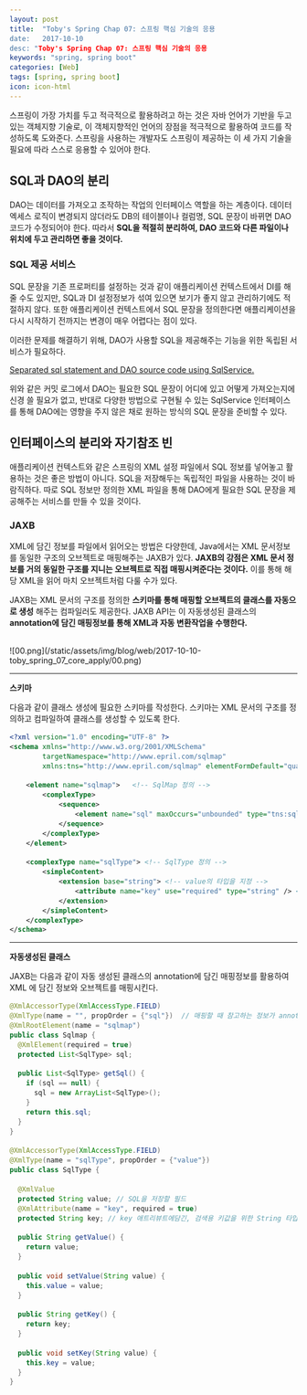 ```yaml
---
layout: post
title:  "Toby's Spring Chap 07: 스프링 핵심 기술의 응용
date:   2017-10-10
desc: "Toby's Spring Chap 07: 스프링 핵심 기술의 응용
keywords: "spring, spring boot"
categories: [Web]
tags: [spring, spring boot]
icon: icon-html
---
```


스프링이 가장 가치를 두고 적극적으로 활용하려고 하는 것은 자바 언어가 기반을 두고 있는 객체지향 기술로, 이 객체지향적인 언어의 장점을 적극적으로 활용하여 코드를 작성하도록 도와준다. 스프링을 사용하는 개발자도 스프링이 제공하는 이 세 가지 기술을 필요에 따라 스스로 응용할 수 있어야 한다.

## SQL과 DAO의 분리

DAO는 데이터를 가져오고 조작하는 작업의 인터페이스 역할을 하는 계층이다. 데이터 엑세스 로직이 변경되지 않더라도 DB의 테이블이나 컬럼명, SQL 문장이 바뀌면 DAO 코드가 수정되어야 한다. 따라서 **SQL을 적절히 분리하여, DAO 코드와 다른 파일이나 위치에 두고 관리하면 좋을 것이다.**

### SQL 제공 서비스

SQL 문장을 기존 프로퍼티를 설정하는 것과 같이 애플리케이션 컨텍스트에서 DI를 해줄 수도 있지만, SQL과 DI 설정정보가 섞여 있으면 보기가 좋지 않고 관리하기에도 적절하지 않다. 또한 애플리케이션 컨텍스트에서 SQL 문장을 정의한다면 애플리케이션을 다시 시작하기 전까지는 변경이 매우 어렵다는 점이 있다.

이러한 문제를 해결하기 위해, DAO가 사용할 SQL을 제공해주는 기능을 위한 독립된 서비스가 필요하다.

[Separated sql statement and DAO source code using SqlService.](https://github.com/dhsim86/tobys_spring_study/commit/d86a72d8ff3c9a18624106a7c2aa6fe2a70d1d82)

위와 같은 커밋 로그에서 DAO는 필요한 SQL 문장이 어디에 있고 어떻게 가져오는지에 신경 쓸 필요가 없고, 반대로 다양한 방법으로 구현될 수 있는 SqlService 인터페이스를 통해 DAO에는 영향을 주지 않은 채로 원하는 방식의 SQL 문장을 준비할 수 있다.

## 인터페이스의 분리와 자기참조 빈

애플리케이션 컨텍스트와 같은 스프링의 XML 설정 파일에서 SQL 정보를 넣어놓고 활용하는 것은 좋은 방법이 아니다. SQL을 저장해두는 독립적인 파일을 사용하는 것이 바람직하다. 따로 SQL 정보만 정의한 XML 파일을 통해 DAO에게 필요한 SQL 문장을 제공해주는 서비스를 만들 수 있을 것이다.

### JAXB

XML에 담긴 정보를 파일에서 읽어오는 방법은 다양한데, Java에서는 XML 문서정보를 동일한 구조의 오브젝트로 매핑해주는 JAXB가 있다. **JAXB의 강점은 XML 문서 정보를 거의 동일한 구조를 지니는 오브젝트로 직접 매핑시켜준다는 것이다.** 이를 통해 해당 XML을 읽어 마치 오브젝트처럼 다룰 수가 있다.

JAXB는 XML 문서의 구조를 정의한 **스키마를 통해 매핑할 오브젝트의 클래스를 자동으로 생성** 해주는 컴파일러도 제공한다. JAXB API는 이 자동생성된 클래스의 **annotation에 담긴 매핑정보를 통해 XML과 자동 변환작업을 수행한다.**

<br>
![00.png](/static/assets/img/blog/web/2017-10-10-toby_spring_07_core_apply/00.png)

---
**스키마**

다음과 같이 클래스 생성에 필요한 스키마를 작성한다. 스키마는 XML 문서의 구조를 정의하고 컴파일하여 클래스를 생성할 수 있도록 한다.

~~~xml
<?xml version="1.0" encoding="UTF-8" ?>
<schema xmlns="http://www.w3.org/2001/XMLSchema"
        targetNamespace="http://www.epril.com/sqlmap"
        xmlns:tns="http://www.epril.com/sqlmap" elementFormDefault="qualified">

    <element name="sqlmap">   <!-- SqlMap 정의 -->
        <complexType>
            <sequence>
                <element name="sql" maxOccurs="unbounded" type="tns:sqlType" />
            </sequence>
        </complexType>
    </element>

    <complexType name="sqlType"> <!-- SqlType 정의 -->
        <simpleContent>
            <extension base="string"> <!-- value의 타입을 지정 -->
                <attribute name="key" use="required" type="string" /> <!-- key의 타입 지정 -->
            </extension>
        </simpleContent>
    </complexType>
</schema>
~~~

---

**자동생성된 클래스**

JAXB는 다음과 같이 자동 생성된 클래스의 annotation에 담긴 매핑정보를 활용하여 XML 에 담긴 정보와 오브젝트를 매핑시킨다.

~~~java
@XmlAccessorType(XmlAccessType.FIELD)
@XmlType(name = "", propOrder = {"sql"})  // 매핑할 때 참고하는 정보가 annotation에 있다.
@XmlRootElement(name = "sqlmap")
public class Sqlmap {
  @XmlElement(required = true)
  protected List<SqlType> sql;

  public List<SqlType> getSql() {
    if (sql == null) {
      sql = new ArrayList<SqlType>();
    }
    return this.sql;
  }
}

@XmlAccessorType(XmlAccessType.FIELD)
@XmlType(name = "sqlType", propOrder = {"value"})
public class SqlType {

  @XmlValue
  protected String value; // SQL을 저장할 필드
  @XmlAttribute(name = "key", required = true)
  protected String key; // key 애트리뷰트에담긴, 검색용 키값을 위한 String 타입의 필드

  public String getValue() {
    return value;
  }

  public void setValue(String value) {
    this.value = value;
  }

  public String getKey() {
    return key;
  }

  public void setKey(String value) {
    this.key = value;
  }
}
~~~
